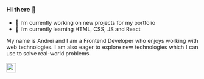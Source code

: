 ### Hi there 👋

- 🔭 I’m currently working on new projects for my portfolio
- 🌱 I’m currently learning HTML, CSS, JS and React

<div align="justify">
    My name is Andrei and I am a Frontend Developer who enjoys working with web technologies. I am also eager to explore new technologies which I can use to solve real-world problems.
</div>

<br/>
<a href="mailto:jshadymail@gmail.com"><img src="https://img.shields.io/badge/Gmail-D14836?style=for-the-badge&logo=gmail&logoColor=white" height=25></a>
